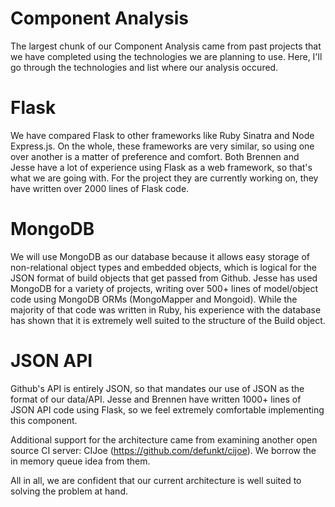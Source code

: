 Component Analysis
============================

The largest chunk of our Component Analysis came from past projects that we have completed using the technologies we are planning to use. Here, I'll go through the technologies and list where our analysis occured.

# Flask

We have compared Flask to other frameworks like Ruby Sinatra and Node Express.js. On the whole, these frameworks are very similar, so using one over another is a matter of preference and comfort. Both Brennen and Jesse have a lot of experience using Flask as a web framework, so that's what we are going with. For the project they are currently working on, they have written over 2000 lines of Flask code.

# MongoDB

We will use MongoDB as our database because it allows easy storage of non-relational object types and embedded objects, which is logical for the JSON format of build objects that get passed from Github. Jesse has used MongoDB for a variety of projects, writing over 500+ lines of model/object code using MongoDB ORMs (MongoMapper and Mongoid). While the majority of that code was written in Ruby, his experience with the database has shown that it is extremely well suited to the structure of the Build object.

# JSON API

Github's API is entirely JSON, so that mandates our use of JSON as the format of our data/API. Jesse and Brennen have written 1000+ lines of JSON API code using Flask, so we feel extremely comfortable implementing this component.

Additional support for the architecture came from examining another open source CI server: CIJoe (https://github.com/defunkt/cijoe). We borrow the in memory queue idea from them.

All in all, we are confident that our current architecture is well suited to solving the problem at hand.